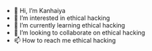 - 👋 Hi, I’m Kanhaiya
- 👀 I’m interested in ethical hacking
- 🌱 I’m currently learning ethical hacking
- 💞️ I’m looking to collaborate on ethical hacking
- 📫 How to reach me ethical hacking

<!---
Kanhaiya is a ✨ special ✨ repository because its `Hacking` (this file) appears on your GitHub profile.
You can click the Preview link to take a look at your changes.
--->
